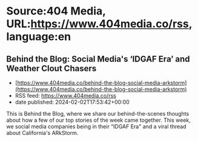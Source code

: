 # Source:404 Media, URL:https://www.404media.co/rss, language:en

## Behind the Blog: Social Media's ‘IDGAF Era’ and Weather Clout Chasers
 - [https://www.404media.co/behind-the-blog-social-media-arkstorm](https://www.404media.co/behind-the-blog-social-media-arkstorm)
 - RSS feed: https://www.404media.co/rss
 - date published: 2024-02-02T17:53:42+00:00

This is Behind the Blog, where we share our behind-the-scenes thoughts about how a few of our top stories of the week came together. This week, we social media companies being in their “IDGAF Era" and a viral thread about California's ARkStorm.

